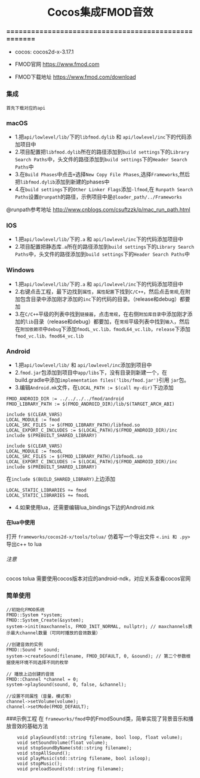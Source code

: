 # <center> Cocos集成FMOD音效 </center>
### ====================================================
- cocos: cocos2d-x-3.17.1
- <p>FMOD官网 <a href="https://www.fmod.com">https://www.fmod.com</a></p>
- <p>FMOD下载地址 <a href="https://www.fmod.com/download">https://www.fmod.com/download</a></p>

### 集成
	首先下载对应的api
### macOS
* 1.把`api/lowlevel/lib/`下的`libfmod.dylib` 和 `api/lowlevel/inc`下的代码添加项目中
* 2.项目配置把`libfmod.dylib`所在的路径添加到`build settings`下的`Library Search Paths`中，头文件的路径添加到`build settings`下的`Header Search Paths`中
* 3.在`Build Phases`中点击`+`选择`New Copy File Phases`,选择`Frameworks`,然后把`libfmod.dylib`添加到新建的phases中
* 4.在`build settings`下的`Other Linker Flags`添加`-lfmod`,在 `Runpath Search Paths`设置`@runpath`的路径，示例项目中是`@loader_path/../Frameworks`
<p>@runpath参考地址 <a href="http://www.cnblogs.com/csuftzzk/p/mac_run_path.html">http://www.cnblogs.com/csuftzzk/p/mac_run_path.html</a></p> 

### IOS
* 1.把`api/lowlevel/lib/`下的`.a` 和 `api/lowlevel/inc`下的代码添加项目中
* 2.项目配置把静态库`.a`所在的路径添加到`build settings`下的`Library Search Paths`中，头文件的路径添加到`build settings`下的`Header Search Paths`中

### Windows
* 1.把`api/lowlevel/lib/`下的`.a` 和 `api/lowlevel/inc`下的代码添加项目中
* 2.右键点击工程，最下边找到`属性`，`属性配置`下找到`C/C++`，然后点击`常规`,在附加包含目录中添加刚才添加的`inc`下的代码的目录。（release和debug）都要加
* 3.在`C/C++`平级的列表中找到`链接器`，点击`常规`，在右侧`附加库目录`中添加刚才添加的`lib`目录（release和debug）都要加，在`常规`平级列表中找到`输入`，然后在`附加依赖项`中`debug`下添加`fmodL_vc.lib，fmodL64_vc.lib`，`release`下添加`fmod_vc.lib，fmod64_vc.lib`

### Android
* 1.把`api/lowlevel/lib/` 和 `api/lowlevel/inc`添加到项目中
* 2.`fmod.jar`包添加到项目中`app/libs`下，没有目录则新建一个，在build.gradle中添加`implementation files('libs/fmod.jar')`引用 `jar`包。
* 3.编辑`Android.mk`文件，在`LOCAL_PATH := $(call my-dir)`下边添加

~~~
FMOD_ANDROID_DIR := ../../../../fmod/android
FMOD_LIBRARY_PATH := $(FMOD_ANDROID_DIR)/lib/$(TARGET_ARCH_ABI)

include $(CLEAR_VARS)
LOCAL_MODULE := fmod
LOCAL_SRC_FILES := $(FMOD_LIBRARY_PATH)/libfmod.so
LOCAL_EXPORT_C_INCLUDES := $(LOCAL_PATH)/$(FMOD_ANDROID_DIR)/inc
include $(PREBUILT_SHARED_LIBRARY)

include $(CLEAR_VARS)
LOCAL_MODULE := fmodL
LOCAL_SRC_FILES := $(FMOD_LIBRARY_PATH)/libfmodL.so
LOCAL_EXPORT_C_INCLUDES := $(LOCAL_PATH)/$(FMOD_ANDROID_DIR)/inc
include $(PREBUILT_SHARED_LIBRARY)
~~~
在`include $(BUILD_SHARED_LIBRARY)`上边添加

~~~
LOCAL_STATIC_LIBRARIES += fmod
LOCAL_STATIC_LIBRARIES += fmodL
~~~
* 4.如果使用lua，还需要编辑lua_bindings下边的Android.mk

#### 在lua中使用
打开 `frameworks/cocos2d-x/tools/tolua/` 仿着写一个导出文件 `<.ini 和 .py>`导出c++ to lua

###### 注意
cocos tolua 需要使用cocos版本对应的android-ndk，对应关系查看cocos官网


### 简单使用

~~~ 伪代码
//初始化FMOD系统
FMOD::System *system;
FMOD::System_Create(&system); 
system->init(maxchannels, FMOD_INIT_NORMAL, nullptr); // maxchannels表示最大channel数量（可同时播放的音效数量）

//创建音效的实例
FMOD::Sound * sound;
system->createSound(filename, FMOD_DEFAULT, 0, &sound); // 第二个参数根据使用环境不同选择不同的枚举

// 播放上边创建的音效
FMOD::Channel *channel = 0;
system->playSound(sound, 0, false, &channel);

//设置不同属性（音量，模式等）
channel->setVolume(volume);
channel->setMode(FMOD_DEFAULT);
~~~

###示例工程
在 `frameworks/fmod`中的FmodSound类，简单实现了背景音乐和播放音效的基础方法

~~~
    void playSound(std::string filename, bool loop, float volume);
	void setSoundVolume(float volume);
	void stopSoundByName(std::string filename);
	void stopAllSound();
	void playMusic(std::string filename, bool isloop);
	void stopMusic();
	void preloadSound(std::string filename);
~~~



